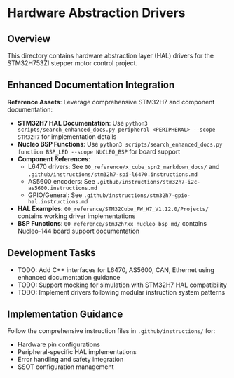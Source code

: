 # Hardware Abstraction Drivers

## Overview
This directory contains hardware abstraction layer (HAL) drivers for the STM32H753ZI stepper motor control project.

## Enhanced Documentation Integration
**Reference Assets**: Leverage comprehensive STM32H7 and component documentation:
- **STM32H7 HAL Documentation**: Use `python3 scripts/search_enhanced_docs.py peripheral <PERIPHERAL> --scope STM32H7` for implementation details
- **Nucleo BSP Functions**: Use `python3 scripts/search_enhanced_docs.py function BSP_LED --scope NUCLEO_BSP` for board support
- **Component References**: 
  - L6470 drivers: See `00_reference/x_cube_spn2_markdown_docs/` and `.github/instructions/stm32h7-spi-l6470.instructions.md`
  - AS5600 encoders: See `.github/instructions/stm32h7-i2c-as5600.instructions.md`
  - GPIO/General: See `.github/instructions/stm32h7-gpio-hal.instructions.md`
- **HAL Examples**: `00_reference/STM32Cube_FW_H7_V1.12.0/Projects/` contains working driver implementations
- **BSP Functions**: `00_reference/stm32h7xx_nucleo_bsp_md/` contains Nucleo-144 board support documentation

## Development Tasks
- TODO: Add C++ interfaces for L6470, AS5600, CAN, Ethernet using enhanced documentation guidance
- TODO: Support mocking for simulation with STM32H7 HAL compatibility
- TODO: Implement drivers following modular instruction system patterns

## Implementation Guidance
Follow the comprehensive instruction files in `.github/instructions/` for:
- Hardware pin configurations
- Peripheral-specific HAL implementations
- Error handling and safety integration
- SSOT configuration management
